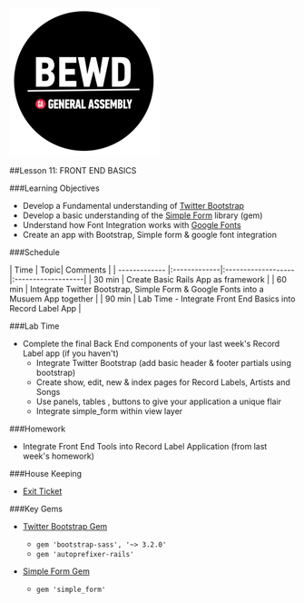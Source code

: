 ![BEWD_Logo](../assets/BEWD_Logo.png)

##Lesson 11: FRONT END BASICS 

###Learning Objectives

* Develop a Fundamental understanding of [Twitter Bootstrap](http://getbootstrap.com/) 
* Develop a basic understanding of the [Simple Form](https://github.com/plataformatec/simple_form) library (gem)
* Understand how Font Integration works with [Google Fonts](https://www.google.com/fonts)
* Create an app with Bootstrap, Simple form &  google font integration


###Schedule


| Time        | Topic| Comments |
| ------------- |:-------------|:-------------------|:-------------------|
| 30 min | Create Basic Rails App as framework | 
| 60 min | Integrate Twitter Bootstrap, Simple Form & Google Fonts into a Musuem App together |
| 90 min | Lab Time - Integrate Front End Basics into Record Label App |  


###Lab Time
- Complete the final Back End components of your last week's Record Label app (if you haven't)
  * Integrate Twitter Bootstrap (add basic header & footer partials using bootstrap)
  * Create show, edit, new & index pages for Record Labels, Artists and Songs
  * Use panels, tables , buttons to give your application a unique flair
  * Integrate simple_form within view layer


###Homework
- Integrate Front End Tools into Record Label Application (from last week's homework)


###House Keeping
- [Exit Ticket](https://docs.google.com/a/generalassemb.ly/forms/d/1y77yysiZWxAal3vm5-TFqlmRRr5nH9RODdhHnEZiIZ8/viewform)


###Key Gems 
- [Twitter Bootstrap Gem ](https://github.com/twbs/bootstrap-sass)
  * `gem 'bootstrap-sass', '~> 3.2.0'`
  * `gem 'autoprefixer-rails' `

- [Simple Form Gem](https://github.com/plataformatec/simple_form)
  * ` gem 'simple_form' ` 
